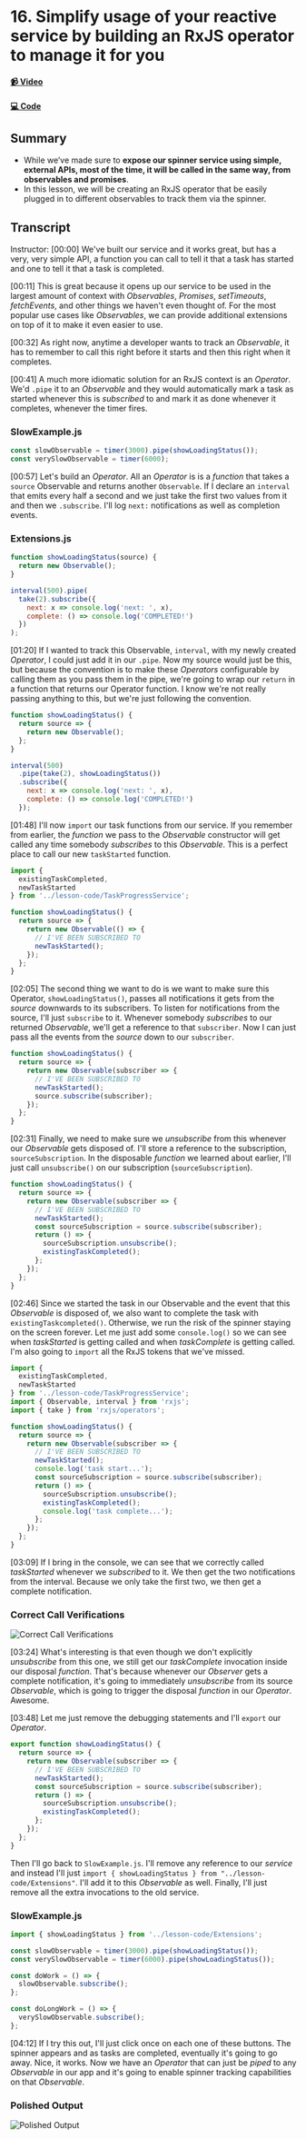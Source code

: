 # 16. Simplify usage of your reactive service by building an RxJS operator to manage it for you

#### [📹 Video](https://egghead.io/lessons/rxjs-simplify-usage-of-your-reactive-service-by-building-an-rxjs-operator-to-manage-it-for-you)

#### [💻 Code](https://github.com/rarmatei/egghead-thinking-reactively/blob/lesson-15/src/lesson-code/TaskProgressService.js)

## Summary

- While we’ve made sure to **expose our spinner service using simple, external APIs, most of the time, it will be called in the same way, from observables and promises**.
- In this lesson, we will be creating an RxJS operator that be easily plugged in to different observables to track them via the spinner.

## Transcript

Instructor: [00:00] We've built our service and it works great, but has a very, very simple API, a function you can call to tell it that a task has started and one to tell it that a task is completed.

[00:11] This is great because it opens up our service to be used in the largest amount of context with _Observables_, _Promises_, _setTimeouts_, _fetchEvents_, and other things we haven't even thought of. For the most popular use cases like _Observables_, we can provide additional extensions on top of it to make it even easier to use.

[00:32] As right now, anytime a developer wants to track an _Observable_, it has to remember to call this right before it starts and then this right when it completes.

[00:41] A much more idiomatic solution for an RxJS context is an _Operator_. We'd `.pipe` it to an _Observable_ and they would automatically mark a task as started whenever this is _subscribed_ to and mark it as done whenever it completes, whenever the timer fires.

### SlowExample.js

```js
const slowObservable = timer(3000).pipe(showLoadingStatus());
const verySlowObservable = timer(6000);
```

[00:57] Let's build an _Operator_. All an _Operator_ is is a _function_ that takes a `source` Observable and returns another `Observable`. If I declare an `interval` that emits every half a second and we just take the first two values from it and then we `.subscribe`. I'll log `next:` notifications as well as completion events.

### Extensions.js

```js
function showLoadingStatus(source) {
  return new Observable();
}

interval(500).pipe(
  take(2).subscribe({
    next: x => console.log('next: ', x),
    complete: () => console.log('COMPLETED!')
  })
);
```

[01:20] If I wanted to track this Observable, `interval`, with my newly created _Operator_, I could just add it in our `.pipe`. Now my source would just be this, but because the convention is to make these _Operators_ configurable by calling them as you pass them in the pipe, we're going to wrap our `return` in a function that returns our Operator function. I know we're not really passing anything to this, but we're just following the convention.

```js
function showLoadingStatus() {
  return source => {
    return new Observable();
  };
}

interval(500)
  .pipe(take(2), showLoadingStatus())
  .subscribe({
    next: x => console.log('next: ', x),
    complete: () => console.log('COMPLETED!')
  });
```

[01:48] I'll now `import` our task functions from our service. If you remember from earlier, the _function_ we pass to the _Observable_ constructor will get called any time somebody _subscribes_ to this _Observable_. This is a perfect place to call our new `taskStarted` function.

```js
import {
  existingTaskCompleted,
  newTaskStarted
} from '../lesson-code/TaskProgressService';

function showLoadingStatus() {
  return source => {
    return new Observable(() => {
      // I'VE BEEN SUBSCRIBED TO
      newTaskStarted();
    });
  };
}
```

[02:05] The second thing we want to do is we want to make sure this Operator, `showLoadingStatus()`, passes all notifications it gets from the _source_ downwards to its subscribers. To listen for notifications from the source, I'll just `subscribe` to it. Whenever somebody _subscribes_ to our returned _Observable_, we'll get a reference to that `subscriber`. Now I can just pass all the events from the _source_ down to our `subscriber`.

```js
function showLoadingStatus() {
  return source => {
    return new Observable(subscriber => {
      // I'VE BEEN SUBSCRIBED TO
      newTaskStarted();
      source.subscribe(subscriber);
    });
  };
}
```

[02:31] Finally, we need to make sure we _unsubscribe_ from this whenever our _Observable_ gets disposed of. I'll store a reference to the subscription, `sourceSubscription`. In the disposable _function_ we learned about earlier, I'll just call `unsubscribe()` on our subscription (`sourceSubscription`).

```js
function showLoadingStatus() {
  return source => {
    return new Observable(subscriber => {
      // I'VE BEEN SUBSCRIBED TO
      newTaskStarted();
      const sourceSubscription = source.subscribe(subscriber);
      return () => {
        sourceSubscription.unsubscribe();
        existingTaskCompleted();
      };
    });
  };
}
```

[02:46] Since we started the task in our Observable and the event that this _Observable_ is disposed of, we also want to complete the task with `existingTaskcompleted()`. Otherwise, we run the risk of the spinner staying on the screen forever. Let me just add some `console.log()` so we can see when _taskStarted_ is getting called and when _taskComplete_ is getting called. I'm also going to `import` all the RxJS tokens that we've missed.

```js
import {
  existingTaskCompleted,
  newTaskStarted
} from '../lesson-code/TaskProgressService';
import { Observable, interval } from 'rxjs';
import { take } from 'rxjs/operators';

function showLoadingStatus() {
  return source => {
    return new Observable(subscriber => {
      // I'VE BEEN SUBSCRIBED TO
      newTaskStarted();
      console.log('task start...');
      const sourceSubscription = source.subscribe(subscriber);
      return () => {
        sourceSubscription.unsubscribe();
        existingTaskCompleted();
        console.log('task complete...');
      };
    });
  };
}
```

[03:09] If I bring in the console, we can see that we correctly called _taskStarted_ whenever we _subscribed_ to it. We then get the two notifications from the interval. Because we only take the first two, we then get a complete notification.

### Correct Call Verifications

![Correct Call Verifications](https://res.cloudinary.com/dg3gyk0gu/image/upload/v1585168484/transcript-images/egghead-simplify-usage-of-your-reactive-service-by-building-an-rxjs-operator-to-manage-it-for-you-01697ee7-correct-call-verifications.jpg)

[03:24] What's interesting is that even though we don't explicitly _unsubscribe_ from this one, we still get our _taskComplete_ invocation inside our disposal _function_. That's because whenever our _Observer_ gets a complete notification, it's going to immediately _unsubscribe_ from its source _Observable_, which is going to trigger the disposal _function_ in our _Operator_. Awesome.

[03:48] Let me just remove the debugging statements and I'll `export` our _Operator_.

```js
export function showLoadingStatus() {
  return source => {
    return new Observable(subscriber => {
      // I'VE BEEN SUBSCRIBED TO
      newTaskStarted();
      const sourceSubscription = source.subscribe(subscriber);
      return () => {
        sourceSubscription.unsubscribe();
        existingTaskCompleted();
      };
    });
  };
}
```

Then I'll go back to `SlowExample.js`. I'll remove any reference to our _service_ and instead I'll just `import { showLoadingStatus } from "../lesson-code/Extensions"`. I'll add it to this _Observable_ as well. Finally, I'll just remove all the extra invocations to the old service.

### SlowExample.js

```js
import { showLoadingStatus } from '../lesson-code/Extensions';

const slowObservable = timer(3000).pipe(showLoadingStatus());
const verySlowObservable = timer(6000).pipe(showLoadingStatus());

const doWork = () => {
  slowObservable.subscribe();
};

const doLongWork = () => {
  verySlowObservable.subscribe();
};
```

[04:12] If I try this out, I'll just click once on each one of these buttons. The spinner appears and as tasks are completed, eventually it's going to go away. Nice, it works. Now we have an _Operator_ that can just be _piped_ to any _Observable_ in our app and it's going to enable spinner tracking capabilities on that _Observable_.

### Polished Output

![Polished Output](https://res.cloudinary.com/dg3gyk0gu/image/upload/v1585168477/transcript-images/egghead-simplify-usage-of-your-reactive-service-by-building-an-rxjs-operator-to-manage-it-for-you-01697ee7-polished-output.jpg)
